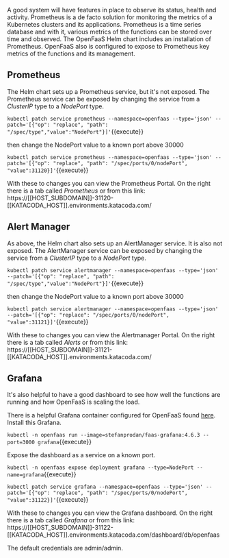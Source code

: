 A good system will have features in place to observe its status, health and activity. Prometheus is a de facto solution for monitoring the metrics of a Kubernetes clusters and its applications. Prometheus is a time series database and with it, various metrics of the functions can be stored over time and observed. The OpenFaaS Helm chart includes an installation of Prometheus. OpenFaaS also is configured to expose to Prometheus key metrics of the functions and its management.

## Prometheus ##

The Helm chart sets up a Prometheus service, but it's not exposed. The Prometheus service can be exposed by changing the service from a _ClusterIP_ type to a _NodePort_ type.

`kubectl patch service prometheus --namespace=openfaas --type='json' --patch='[{"op": "replace", "path": "/spec/type","value":"NodePort"}]'`{{execute}}

then change the NodePort value to a known port above 30000

`kubectl patch service prometheus --namespace=openfaas --type='json' --patch='[{"op": "replace", "path": "/spec/ports/0/nodePort", "value":31120}]'`{{execute}}

With these to changes you can view the Prometheus Portal. On the right there is a tab called _Prometheus_ or from this link: https://[[HOST_SUBDOMAIN]]-31120-[[KATACODA_HOST]].environments.katacoda.com/

## Alert Manager ##

As above, the Helm chart also sets up an AlertManager service. It is also not exposed. The AlertManager service can be exposed by changing the service from a _ClusterIP_ type to a _NodePort_ type.

`kubectl patch service alertmanager --namespace=openfaas --type='json' --patch='[{"op": "replace", "path": "/spec/type","value":"NodePort"}]'`{{execute}}

then change the NodePort value to a known port above 30000

`kubectl patch service alertmanager --namespace=openfaas --type='json' --patch='[{"op": "replace": "/spec/ports/0/nodePort", "value":31121}]'`{{execute}}

With these to changes you can view the Alertmanager Portal. On the right there is a tab called _Alerts_ or from this link: https://[[HOST_SUBDOMAIN]]-31121-[[KATACODA_HOST]].environments.katacoda.com/

## Grafana ##

It's also helpful to have a good dashboard to see how well the functions are running and how OpenFaaS is scaling the load.

There is a helpful Grafana container configured for OpenFaaS found [here](https://github.com/stefanprodan/faas-grafana). Install this Grafana.

`kubectl -n openfaas run --image=stefanprodan/faas-grafana:4.6.3 --port=3000 grafana`{{execute}}

Expose the dashboard as a service on a known port.

`kubectl -n openfaas expose deployment grafana --type=NodePort --name=grafana`{{execute}}

`kubectl patch service grafana --namespace=openfaas --type='json' --patch='[{"op": "replace", "path": "/spec/ports/0/nodePort", "value":31122}]'`{{execute}}

With these to changes you can view the Grafana dashboard. On the right there is a tab called _Grafana_ or from this link: https://[[HOST_SUBDOMAIN]]-31122-[[KATACODA_HOST]].environments.katacoda.com/dashboard/db/openfaas

The default credentials are admin/admin.
